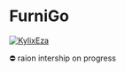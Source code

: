 # FurniGo
[![KylixEza](https://circleci.com/gh/KylixEza/FurniTale.svg?style=shield)](https://circleci.com/gh/KylixEza/FurniTale)

<p>⛔ raion intership on progress</p>
